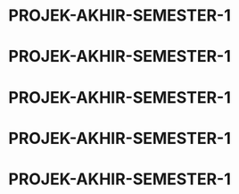 # PROJEK-AKHIR-SEMESTER-1
# PROJEK-AKHIR-SEMESTER-1
# PROJEK-AKHIR-SEMESTER-1
# PROJEK-AKHIR-SEMESTER-1
# PROJEK-AKHIR-SEMESTER-1
